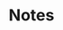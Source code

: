 ---
title: Notes
photograph:
  file: $notes-2026.jpg
  name: Rhine Locks VI
  link: 'https://500px.com/photo/1062217836'
---